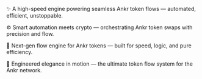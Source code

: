✨ A high-speed engine powering seamless Ankr token flows — automated, efficient, unstoppable.

⚙️ Smart automation meets crypto — orchestrating Ankr token swaps with precision and flow.

🚀 Next-gen flow engine for Ankr tokens — built for speed, logic, and pure efficiency.

💎 Engineered elegance in motion — the ultimate token flow system for the Ankr network.
